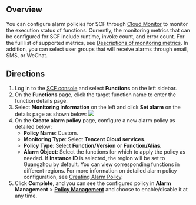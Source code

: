 ## Overview
You can configure alarm policies for SCF through [Cloud Monitor](https://console.cloud.tencent.com/monitor/myalarm) to monitor the execution status of functions.
Currently, the monitoring metrics that can be configured for SCF include runtime, invoke count, and error count. For the full list of supported metrics, see [Descriptions of monitoring metrics](https://intl.cloud.tencent.com/document/product/583/32739). In addition, you can select user groups that will receive alarms through email, SMS, or WeChat.

## Directions

1. Log in to the [SCF console](https://console.cloud.tencent.com/scf) and select **Functions** on the left sidebar.
2. On the **Functions** page, click the target function name to enter the function details page.
3. Select **Monitoring information** on the left and click **Set alarm** on the details page as shown below:
![](https://staticintl.cloudcachetci.com/yehe/backend-news/mNL2280_%E4%BC%81%E4%B8%9A%E5%BE%AE%E4%BF%A1%E6%88%AA%E5%9B%BE_20221219161556.png)
4. On the **Create alarm policy** page, configure a new alarm policy as detailed below:
	- **Policy Name**: Custom.
	- **Monitoring Type**: Select **Tencent Cloud services**.
	- **Policy Type**: Select **Function/Version** or **Function/Alias**.
	- **Alarm Object**: Select the functions for which to apply the policy as needed. If **Instance ID** is selected, the region will be set to Guangzhou by default. You can view corresponding functions in different regions.
	For more information on detailed alarm policy configuration, see [Creating Alarm Policy](https://intl.cloud.tencent.com/document/product/248/38916).
5. Click **Complete**, and you can see the configured policy in **Alarm Management** > **[Policy Management](https://console.cloud.tencent.com/monitor/alarm2/policy)** and choose to enable/disable it at any time.

